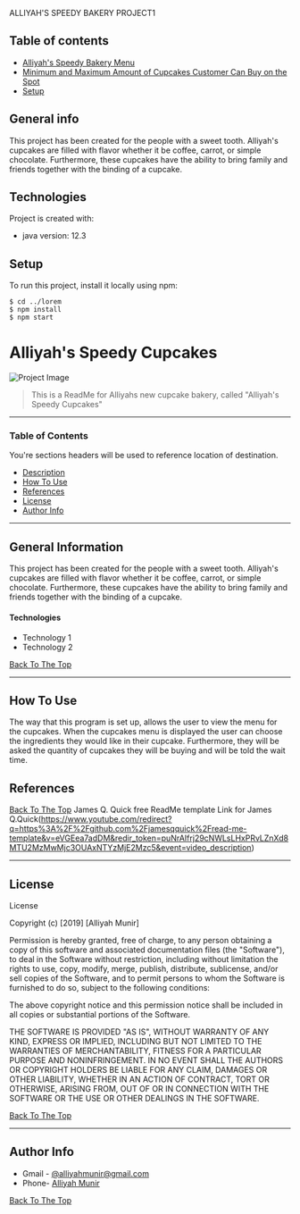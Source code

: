 ALLIYAH'S SPEEDY BAKERY PROJECT1
## Table of contents
* [Alliyah's Speedy Bakery Menu](#general-info)
* [Minimum and Maximum Amount of Cupcakes Customer Can Buy on the Spot](#technologies)
* [Setup](#setup)

## General info
This project has been created for the people with a sweet tooth. Alliyah's cupcakes are filled with flavor whether it be coffee, carrot, or simple chocolate. Furthermore, these cupcakes have the ability to bring family and friends together with the binding of a cupcake. 
	
## Technologies
Project is created with:
* java version: 12.3
	
## Setup
To run this project, install it locally using npm:

```
$ cd ../lorem
$ npm install
$ npm start
```



# Alliyah's Speedy Cupcakes

![Project Image](https://studentrcc-my.sharepoint.com/:w:/g/personal/amunir_student_rccd_edu/EUj4G9Rv_wFOg4Woj3nmdngBXEeCIndetXtzy52UnKSXAg?email=alliyahmunir%40gmail.com&e=W8fqKT)

> This is a ReadMe for Alliyahs new cupcake bakery, called "Alliyah's Speedy Cupcakes"

---

### Table of Contents
You're sections headers will be used to reference location of destination.

- [Description](#description)
- [How To Use](#how-to-use)
- [References](#references)
- [License](#license)
- [Author Info](#author-info)

---

## General Information

This project has been created for the people with a sweet tooth. Alliyah's cupcakes are filled with flavor whether it be coffee, carrot, or simple chocolate. Furthermore, these cupcakes have the ability to bring family and friends together with the binding of a cupcake. 
	

#### Technologies

- Technology 1
- Technology 2

[Back To The Top](#Alliyah's-Speedy-Bakery)

---

## How To Use
The way that this program is set up, allows the user to view the menu for the cupcakes. When the cupcakes menu is displayed the user can choose the ingredients they would like in their cupcake. Furthermore, they will be asked the quantity of cupcakes they will be buying and will be told the wait time. 



## References
[Back To The Top](#Alliyah's-Speedy-Cupcakes)
 James Q. Quick free ReadMe template 
 Link for James Q.Quick(https://www.youtube.com/redirect?q=https%3A%2F%2Fgithub.com%2Fjamesqquick%2Fread-me-template&v=eVGEea7adDM&redir_token=puNrAIfrj29cNWLsLHxPRvLZnXd8MTU2MzMwMjc3OUAxNTYzMjE2Mzc5&event=video_description)

---

## License

 License

Copyright (c) [2019] [Alliyah Munir]

Permission is hereby granted, free of charge, to any person obtaining a copy
of this software and associated documentation files (the "Software"), to deal
in the Software without restriction, including without limitation the rights
to use, copy, modify, merge, publish, distribute, sublicense, and/or sell
copies of the Software, and to permit persons to whom the Software is
furnished to do so, subject to the following conditions:

The above copyright notice and this permission notice shall be included in all
copies or substantial portions of the Software.

THE SOFTWARE IS PROVIDED "AS IS", WITHOUT WARRANTY OF ANY KIND, EXPRESS OR
IMPLIED, INCLUDING BUT NOT LIMITED TO THE WARRANTIES OF MERCHANTABILITY,
FITNESS FOR A PARTICULAR PURPOSE AND NONINFRINGEMENT. IN NO EVENT SHALL THE
AUTHORS OR COPYRIGHT HOLDERS BE LIABLE FOR ANY CLAIM, DAMAGES OR OTHER
LIABILITY, WHETHER IN AN ACTION OF CONTRACT, TORT OR OTHERWISE, ARISING FROM,
OUT OF OR IN CONNECTION WITH THE SOFTWARE OR THE USE OR OTHER DEALINGS IN THE
SOFTWARE.

[Back To The Top](#Alliyah's-Speedy-Cupcakes)

---

## Author Info

- Gmail - [@alliyahmunir@gmail.com](https://gmail.com/alliyahmunir)
- Phone- [Alliyah Munir](626-671-2156)

[Back To The Top](#Alliyah's-Speedy-Cupcakes)
